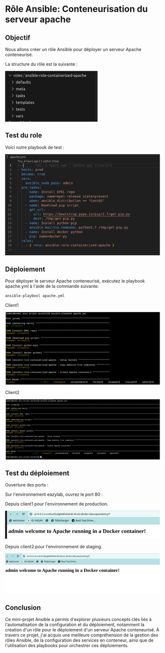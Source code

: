 Rôle Ansible: Conteneurisation du serveur apache
=========

## Objectif
Nous allons créer un rôle Ansible pour déployer un serveur Apache conteneurisé.

La structure du rôle est la suivante :

![alt text](images/image.png)

## Test du role
Voici notre playbook de test :

![alt text](images/image-3.png)

## Déploiement

Pour déployer le serveur Apache conteneurisé, exécutez le playbook apache.yml à l'aide de la commande suivante:

```bash
ansible-playbool apache.yml
```
Client1

![alt text](images/image-1.png)

Client2

![alt text](images/image-4.png)

## Test du déploiement

Ouverture des ports :

Sur l'environnement eazylab, ouvrez le port 80 :

Depuis client1 pour l'environnement de production.

![alt text](images/image-2.png)

Depuis client2 pour l'environnement de staging.

![alt text](images/image-5.png)


## Conclusion

Ce mini-projet Ansible a permis d'explorer plusieurs concepts clés liés à l'automatisation de la configuration et du déploiement, notamment la création d'un rôle pour le déploiement d'un serveur Apache conteneurisé. À travers ce projet, j'ai acquis une meilleure compréhension de la gestion des rôles Ansible, de la configuration des services en conteneur, ainsi que de l'utilisation des playbooks pour orchestrer ces déploiements.
